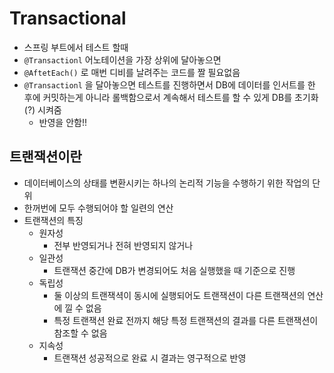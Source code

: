 # Transactional

- 스프링 부트에서 테스트 할때
- `@Transactionl` 어노테이션을 가장 상위에 달아놓으면
- `@AftetEach()` 로 매번 디비를 날려주는 코드를 짤 필요없음
- `@Transactionl` 을 달아놓으면 테스트를 진행하면서 DB에 데이터를 인서트를 한 후에 커밋하는게 아니라 롤백함으로서 계속해서 테스트를 할 수 있게 DB를 초기화(?) 시켜줌
  - 반영을 안함!!



## 트랜잭션이란

- 데이터베이스의 상태를 변환시키는 하나의 논리적 기능을 수행하기 위한 작업의 단위
- 한꺼번에 모두 수행되어야 할 일련의 연산
- 트랜잭션의 특징
  - 원자성
    - 전부 반영되거나 전혀 반영되지 않거나
  - 일관성
    - 트랜잭션 중간에 DB가 변경되어도 처음 실행했을 때 기준으로 진행
  - 독립성
    - 둘 이상의 트랜잭셕이 동시에 실행되어도 트랜잭션이 다른 트랜잭션의 연산에 낄 수 없음
    - 특정 트랜잭션 완료 전까지 해당 특정 트랜잭션의 결과를 다른 트랜잭션이 참조할 수 없음
  - 지속성
    - 트랜잭션 성공적으로 완료 시 결과는 영구적으로 반영